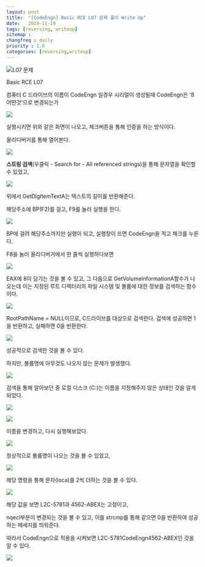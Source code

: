 ```yaml
---
layout: post
title:  "[CodeEngn] Basic RCE L07 문제 풀이 Write Up"
date:   2019-11-19
tags: [reversing, writeup]
sitemap :
changfreq : daily
priority : 1.0
categories: [reversing,writeup]
---
```


![L07 문제](https://img1.daumcdn.net/thumb/R1280x0/?scode=mtistory2&fname=https%3A%2F%2Fk.kakaocdn.net%2Fdn%2FbjBL2O%2FbtqzTCDVhZ8%2FVdKUvBkoS7yqgMyofKGFG1%2Fimg.png)

Basic RCE L07

컴퓨터 C 드라이브의 이름이 CodeEngn 일경우 시리얼이 생성될때 CodeEngn은 'ß어떤것'으로 변경되는가

![](https://img1.daumcdn.net/thumb/R1280x0/?scode=mtistory2&fname=https%3A%2F%2Fk.kakaocdn.net%2Fdn%2Fo4G7O%2FbtqzSZlQjUs%2Fk2NNAceBE1CVKgFjkdvxcK%2Fimg.png)

실행시키면 위와 같은 화면이 나오고, 체크버튼을 통해 인증을 하는 방식이다.

올리디버거를 통해 열어본다.

![](https://img1.daumcdn.net/thumb/R1280x0/?scode=mtistory2&fname=https%3A%2F%2Fk.kakaocdn.net%2Fdn%2FcpZ5vo%2FbtqzQ9bTYiW%2FX0nRzoN1YEtGP14XNf3AIk%2Fimg.png)

<b>스트링 검색</b>(우클릭 - Search for - All referenced strings)을 통해 문자열을 확인할 수 있었고,

![](https://img1.daumcdn.net/thumb/R1280x0/?scode=mtistory2&fname=https%3A%2F%2Fk.kakaocdn.net%2Fdn%2FeU23Uf%2FbtqzP4oL8zi%2FvvHKFPLIqf1Yo3Vd0knPT0%2Fimg.png)

위에서 GetDlgItemTextA는 텍스트의 길이를 반환해준다.

해당주소에 BP(F2)를 걸고, F9를 눌러 실행을 한다.

![](https://img1.daumcdn.net/thumb/R1280x0/?scode=mtistory2&fname=https%3A%2F%2Fk.kakaocdn.net%2Fdn%2FbT06hj%2FbtqzQrRBB3f%2FqWV5kzHS71UdItbRjOIlg1%2Fimg.png)

BP에 걸려 해당주소까지만 실행이 되고, 실행창이 뜨면 CodeEngn을 적고 체크를 누른다.

F8을 눌러 올리디버거에서 한 줄씩 실행하다보면

![](https://img1.daumcdn.net/thumb/R1280x0/?scode=mtistory2&fname=https%3A%2F%2Fk.kakaocdn.net%2Fdn%2Fkw7bN%2FbtqzTCKF1kn%2F3Z7ArcMGS2NrLApfujujNK%2Fimg.png)

EAX에 8이 담기는 것을 볼 수 있고, 그 다음으로 GetVolumeInformationA함수가 나오는데 이는 지정된 루트 디렉터리의 파일 시스템 및 볼륨에 대한 정보를 검색하는 함수이다.


![](https://img1.daumcdn.net/thumb/R1280x0/?scode=mtistory2&fname=https%3A%2F%2Fk.kakaocdn.net%2Fdn%2FbnMBVs%2FbtqzQthzzy5%2FnYU63dkK2R4gUaKbG9Sje0%2Fimg.png)

RootPathName = NULL이므로, C드라이브를 대상으로 검색한다. 검색에 성공하면 1을 반환하고, 실패하면 0을 반환한다.

![](https://img1.daumcdn.net/thumb/R1280x0/?scode=mtistory2&fname=https%3A%2F%2Fk.kakaocdn.net%2Fdn%2FbP57u0%2FbtqzRN0KPJF%2F21F5hxkw14yJEXtB3qHiv0%2Fimg.png)

성공적으로 검색한 것을 볼 수 있다.

하지만, 볼륨명에 아무것도 나오지 않는 문제가 발생했다.

![](https://img1.daumcdn.net/thumb/R1280x0/?scode=mtistory2&fname=https%3A%2F%2Fk.kakaocdn.net%2Fdn%2Fu1aBY%2FbtqzQ7kO7Qe%2Fz0JHLikUjIUQqPobFLA5Ik%2Fimg.png)

검색을 통해 알아보던 중 로컬 디스크 (C:)는 이름을 지정해주지 않은 상태인 것을 알게되었다.

![](https://img1.daumcdn.net/thumb/R1280x0/?scode=mtistory2&fname=https%3A%2F%2Fk.kakaocdn.net%2Fdn%2F5NcFm%2FbtqzP4PQzeQ%2FgHUAXkMCXcfVMs7OEbJkX1%2Fimg.png)

![](https://img1.daumcdn.net/thumb/R1280x0/?scode=mtistory2&fname=https%3A%2F%2Fk.kakaocdn.net%2Fdn%2FbSddSX%2FbtqzTC43Dui%2FspvNP045lQojt73J2d7IW1%2Fimg.png)

이름을 변경하고, 다시 실행해보았다.

![](https://img1.daumcdn.net/thumb/R1280x0/?scode=mtistory2&fname=https%3A%2F%2Fk.kakaocdn.net%2Fdn%2FceWFIU%2FbtqzQ7E9X9i%2FKFECLuw3KgGx5TdtZxqaQk%2Fimg.png)

정상적으로 볼륨명이 나오는 것을 볼 수 있었고,

![](https://img1.daumcdn.net/thumb/R1280x0/?scode=mtistory2&fname=https%3A%2F%2Fk.kakaocdn.net%2Fdn%2FcQPSiZ%2FbtqzTCxaxR5%2FWd45756rjo9dCskv7xt5gK%2Fimg.png)

해당 명령을 통해 문자(loca)를 2씩 더하는 것을 볼 수 있다.

![](https://img1.daumcdn.net/thumb/R1280x0/?scode=mtistory2&fname=https%3A%2F%2Fk.kakaocdn.net%2Fdn%2FcFEKPN%2FbtqzP43pQvb%2FULuxj5Jl2ZtuoU1ru2KPck%2Fimg.png)

해당 값을 보면 L2C-5781과 4562-ABEX는 고정이고,

nqecl부분이 변경되는 것을 볼 수 있고, 이를 strcmp를 통해 같으면 0을 반환하여 성공하는 메세지를 띄워준다.

따라서 CodeEngn으로 적용을 시켜보면 L2C-5781CodeEngn4562-ABEX인 것을 알 수 있다.

![](https://img1.daumcdn.net/thumb/R1280x0/?scode=mtistory2&fname=https%3A%2F%2Fk.kakaocdn.net%2Fdn%2FbocyR4%2FbtqzT473Bro%2FY5RGekdVtY74QQkP6ypEi1%2Fimg.png)